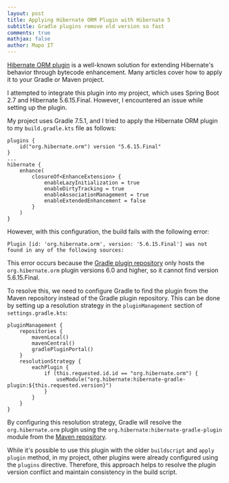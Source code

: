 ```yaml
---
layout: post
title: Applying Hibernate ORM Plugin with Hibernate 5
subtitle: Gradle plugins remove old version so fast
comments: true
mathjax: false
author: Mapo IT
---
```


[Hibernate ORM plugin](https://vladmihalcea.com/maven-gradle-hibernate-enhance-plugin/) is a well-known solution for extending Hibernate's behavior through bytecode enhancement. Many articles cover how to apply it to your Gradle or Maven project.

I attempted to integrate this plugin into my project, which uses Spring Boot 2.7 and Hibernate 5.6.15.Final. However, I encountered an issue while setting up the plugin.

My project uses Gradle 7.5.1, and I tried to apply the Hibernate ORM plugin to my `build.gradle.kts` file as follows:


```
plugins {
	id("org.hibernate.orm") version "5.6.15.Final"
}
...
hibernate {
	enhance(
        closureOf<EnhanceExtension> {
            enableLazyInitialization = true
            enableDirtyTracking = true
            enableAssociationManagement = true
            enableExtendedEnhancement = false
        }
    )
}
```

However, with this configuration, the build fails with the following error:
```
Plugin [id: 'org.hibernate.orm', version: '5.6.15.Final'] was not found in any of the following sources:
```

This error occurs because the [Gradle plugin repository](https://plugins.gradle.org/plugin/org.hibernate.orm) only hosts the `org.hibernate.orm` plugin versions 6.0 and higher, so it cannot find version 5.6.15.Final.

To resolve this, we need to configure Gradle to find the plugin from the Maven repository instead of the Gradle plugin repository. This can be done by setting up a resolution strategy in the `pluginManagement` section of `settings.gradle.kts`:

```
pluginManagement {
    repositories {
        mavenLocal()
        mavenCentral()
        gradlePluginPortal()    
    }
    resolutionStrategy {
        eachPlugin {
            if (this.requested.id.id == "org.hibernate.orm") {
                useModule("org.hibernate:hibernate-gradle-plugin:${this.requested.version}")
            }
        }
    }  
}
```


By configuring this resolution strategy, Gradle will resolve the `org.hibernate.orm` plugin using the `org.hibernate:hibernate-gradle-plugin` module from the [Maven repository](https://mvnrepository.com/artifact/org.hibernate/hibernate-gradle-plugin).

While it's possible to use this plugin with the older `buildscript` and `apply plugin` method, in my project, other plugins were already configured using the `plugins` directive. Therefore, this approach helps to resolve the plugin version conflict and maintain consistency in the build script.

